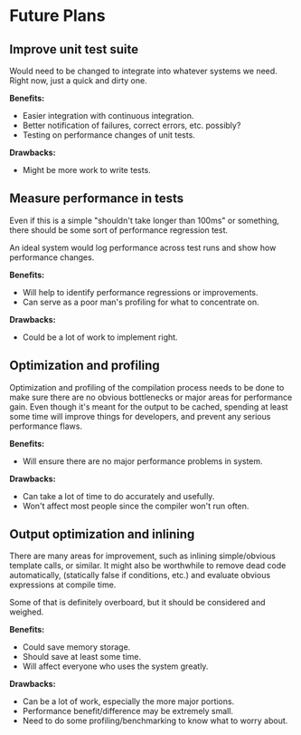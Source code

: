 # Future Plans

## Improve unit test suite

Would need to be changed to integrate into whatever systems we need. Right
now, just a quick and dirty one.

**Benefits:**

- Easier integration with continuous integration.
- Better notification of failures, correct errors, etc. possibly?
- Testing on performance changes of unit tests.

**Drawbacks:**

- Might be more work to write tests.


## Measure performance in tests

Even if this is a simple "shouldn't take longer than 100ms" or something, there
should be some sort of performance regression test.

An ideal system would log performance across test runs and show how performance
changes.

**Benefits:**

- Will help to identify performance regressions or improvements.
- Can serve as a poor man's profiling for what to concentrate on.

**Drawbacks:**

- Could be a lot of work to implement right.


## Optimization and profiling

Optimization and profiling of the compilation process needs to be done to make
sure there are no obvious bottlenecks or major areas for performance gain.
Even though it's meant for the output to be cached, spending at least some time
will improve things for developers, and prevent any serious performance flaws.

**Benefits:**

- Will ensure there are no major performance problems in system.

**Drawbacks:**

- Can take a lot of time to do accurately and usefully.
- Won't affect most people since the compiler won't run often.


## Output optimization and inlining

There are many areas for improvement, such as inlining simple/obvious template
calls, or similar. It might also be worthwhile to remove dead code
automatically, (statically false if conditions, etc.) and evaluate obvious
expressions at compile time.

Some of that is definitely overboard, but it should be considered and weighed.

**Benefits:**

- Could save memory storage.
- Should save at least some time.
- Will affect everyone who uses the system greatly.

**Drawbacks:**

- Can be a lot of work, especially the more major portions.
- Performance benefit/difference may be extremely small.
- Need to do some profiling/benchmarking to know what to worry about.
